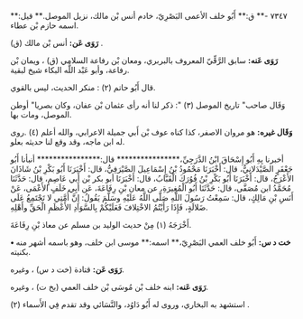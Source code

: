 ٧٣٤٧ -** ق:** أَبُو خلف الأعمى البَصْرِيّ، خادم أنس بْن مالك، نزيل الموصل.** قيل:** اسمه حازم بْن عطاء.

**رَوَى عَن:** أنس بْن مالك (ق) .

**رَوَى عَنه:** سابق الرَّقِّيّ المعروف بالبربري، ومعان بْن رفاعة السلامي (ق) ، ويمان بْن رفاعة، وأبو عَبْد اللَّه البكاء شيخ لبقية.

قال أَبُو حاتم (٢) : منكر الحديث، ليس بالقوي.

وَقَال صاحب" تاريخ الموصل (٣) ": ذكر لنا أنه رأى عثمان بْن عفان، وكان بصريا" أوطن الموصل، ومات بها.

**وَقَال غيره:** هو مروان الاصفر، كذا كناه عوف بْن أَبي جميلة الاعرابي، والله أعلم (٤) .روى له ابن ماجه، وقد وقع لنا حديثه بعلو.

أخبرنا بِهِ أَبُو إِسْحَاقَ ابْنُ الدَّرَجِيِّ،**************** قال:**************** أنبأنا أَبُو جَعْفَرٍ الصَّيْدَلانِيُّ، قال: أَخْبَرَنَا مَحْمُودُ بْنُ إِسْمَاعِيلَ الصَّيْرَفِيُّ، قال: أَخْبَرَنَا أَبُو بَكْرِ بْنُ شَاذَانَ الأَعْرَجُ، قال: أَخْبَرَنَا أَبُو بَكْرِ بْنُ فُوُرَكَ الْقَبَّابُ، قال: أَخْبَرَنَا أبو بكر بْن أَبي عَاصِمٍ، قال: حَدَّثَنَا مُحَمَّدُ ابن مُصَفَّى، قال: حَدَّثَنَا أَبُو الْمُغِيرَةِ، عن معان بْنِ رِفَاعَةَ، عَن أَبِي خَلَفٍ الأَعْمَى، عَنْ أَنَسِ بْنِ مَالِكٍ، قال: سَمِعْتُ رَسُولَ اللَّهِ صَلَّى اللَّهُ عَلَيْهِ وسَلَّمَ يَقُولُ: إِنَّ أُمَّتِي لا تَجْتَمِعُ عَلَى ضَلالَةٍ، فَإِذَا رَأَيْتُمُ الاخْتِلافَ فَعَلَيْكُمْ بِالسَّوَادِ الأَعْظَمِ الْحَقِّ وأَهْلِهِ.

أَخْرَجَهُ (١) مِنْ حديث الوليد بن مسلم عن معاذ بْنِ رِفَاعَةَ.

**• خت د س:** أَبُو خلف العمي البَصْرِيّ،** اسمه:** موسى ابن خلف، وهو باسمه أشهر منه بكنيته.

**رَوَى عَن:** قتادة (خت د س) ، وغيره.

**رَوَى عَنه:** ابنه خلف بْن مُوسَى بْن خلف العمي (بخ ت) ، وغيره.

استشهد به البخاري، وروى له أَبُو دَاوُد، والنَّسَائي وقد تقدم فِي الأَسماء (٢) .